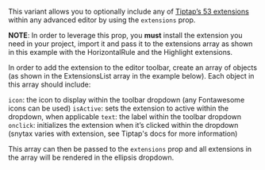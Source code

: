 This variant allows you to optionally include any of [Tiptap’s 53 extensions](https://tiptap.dev/extensions) within any advanced editor by using the `extensions` prop.

__NOTE__: In order to leverage this prop, you __must__ install the extension you need in your project, import it and pass it to the extensions array as shown in this example with the HorizontalRule and the Highlight extensions. 

In order to add the extension to the editor toolbar, create an array of objects (as shown in the ExtensionsList array in the example below). Each object in this array should include:

`icon`: the icon to display within the toolbar dropdown (any Fontawesome icons can be used)
`isActive`: sets the extension to active within the dropdown, when applicable
`text`: the label within the toolbar dropdown
`onclick`: initializes the extension when it’s clicked within the dropdown (snytax varies with extension, see Tiptap's docs for more information)

This array can then be passed to the `extensions` prop and all extensions in the array will be rendered in the ellipsis dropdown. 